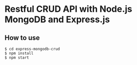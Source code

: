 # Restful CRUD API with Node.js MongoDB and Express.js

## How to use

```
$ cd express-mongodb-crud
$ npm install
$ npm start

```

